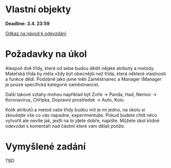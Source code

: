 # Vlastní objekty

**Deadline: 3.4. 23:59**

[Odkaz na návod k odevzdání](https://docs.google.com/presentation/d/1iVXiZC8hUy9Irxxqebdaaz7-uTkuJT16/edit?usp=sharing&ouid=104337294426056946104&rtpof=true&sd=true)

# Požadavky na úkol

Alespoň dvě třídy, které od sebe budou dědit nějaké atributy a metody. Mateřská třída by měla vždy být obecnější než třída, která některé vlastnosti a funkce dědí. Podobně jako jsme měli Zaměstnanec a Manager (Manager je pouze specifická kategorie zaměstnance).

Další takové vztahy mohou například být Zvíře -> Panda, Had, Nemoc -> Koronavirus, Chřipka, Dopravní prostředek -> Auto, Kolo.

Kolik atributů a metod vaše třídy budou mít je mi jedno, na úkolu si zkoušejte vše co vás napadne, experimentujte. Pokud budete chtít něco vytvořit ale nevíte jak, jestli na to jdete dobře, napište. Můžete úkol klidně odevzdat s komentáři nad částmi které vám dělali potíže.

# Vymyšlené zadání

TBD